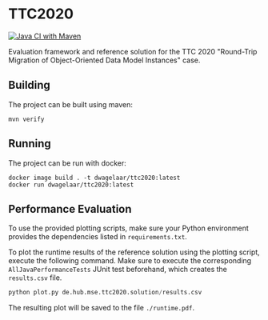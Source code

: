 # TTC2020

[![Java CI with Maven](https://github.com/dwagelaar/ttc2020/actions/workflows/maven.yml/badge.svg)](https://github.com/dwagelaar/ttc2020/actions/workflows/maven.yml)

Evaluation framework and reference solution for the TTC 2020 "Round-Trip Migration of Object-Oriented Data Model Instances" case.

## Building

The project can be built using maven:

```
mvn verify
```

## Running

The project can be run with docker:

```
docker image build . -t dwagelaar/ttc2020:latest
docker run dwagelaar/ttc2020:latest
```

## Performance Evaluation

To use the provided plotting scripts, make sure your Python environment provides the dependencies listed in `requirements.txt`.

To plot the runtime results of the reference solution using the plotting script, execute the following command. Make sure to execute the corresponding `AllJavaPerformanceTests` JUnit test beforehand, which creates the `results.csv` file.

```python
python plot.py de.hub.mse.ttc2020.solution/results.csv
```

The resulting plot will be saved to the file `./runtime.pdf`.

